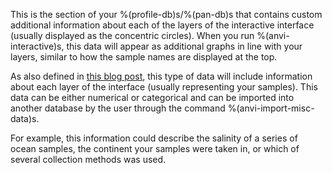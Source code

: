 This is the section of your %(profile-db)s/%(pan-db)s that contains custom additional information about each of the layers of the interactive interface (usually displayed as the concentric circles). When you run %(anvi-interactive)s, this data will appear as additional graphs in line with your layers, similar to how the sample names are displayed at the top. 

As also defined in [this blog post](http://merenlab.org/2017/12/11/additional-data-tables/#views-items-layers-orders-some-anvio-terminology), this type of data will include information about each layer of the interface (usually representing your samples). This data can be either numerical or categorical and can be imported into another database by the user through the command %(anvi-import-misc-data)s. 

For example, this information could describe the salinity of a series of ocean samples, the continent your samples were taken in, or which of several collection methods was used. 
